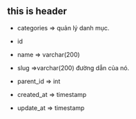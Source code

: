 ## this is header
- categories => quản lý danh mục.

- id
- name => varchar(200)
- slug =>varchar(200)   đường dẫn của nó.
- parent_id => int
- created_at => timestamp
- update_at => timestamp
